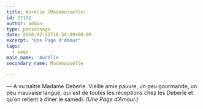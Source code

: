 ```yaml
---
title: Aurélie (Mademoiselle)
id: 77172
author: admin
type: personnage
date: 2010-02-12T16:54:09+00:00
excerpt: "Une Page d'Amour"
tags:
  - page
main_name: 'Aurélie '
secondary_name: Mademoiselle

---
```

— A vu naître Madame Deberle. Vieille amie pauvre, un peu gourmande, un peu mauvaise langue, qui est de toutes les réceptions chez les Deberle et qu&rsquo;on retient à dîner le samedi. _(Une Page d&rsquo;Amour.)_